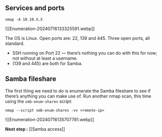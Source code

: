 ## Services and ports
```
nmap -A 10.10.X.X
```

![[Enumeration-20240716133325591.webp]]

The OS is Linux.
Open ports are: 22, 139 and 445. Three open ports, all standard. 
- SSH running on Port 22 — there’s nothing you can do with this for now; not without at least a username. 
- (139 and 445) are both for Samba. 

## Samba fileshare
The first thing we need to do is enumerate the Samba fileshare to see if there’s anything you can make use of. Run another nmap scan, this time using the `smb-enum-shares` script:

```
nmap --script smb-enum-shares -vv <remote-ip>
```

![[Enumeration-20240716135707781.webp]]

**Next step :** [[Samba access]]
